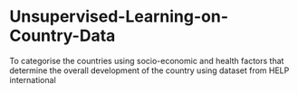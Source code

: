 # Unsupervised-Learning-on-Country-Data
To categorise the countries using socio-economic and health factors that determine the overall development of the country using dataset from HELP international
